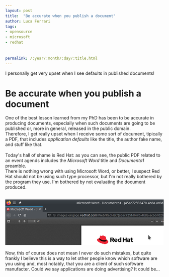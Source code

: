 ```yaml
---
layout: post
title:  "Be accurate when you publish a document"
author: Luca Ferrari
tags:
- opensource
- microsoft
- redhat


permalink: /:year/:month/:day/:title.html
---
```

I personally get very upset when I see defaults in published documents!

# Be accurate when you publish a document

One of the best lesson learned from my PhD has been to be accurate in producing documents, especially when such documents are going to be published or, more in general, released in the public domain.
<br/>
Therefore, I get really upset when I receive some sort of document, tipically a PDF, that includes *application defaults* like the title, the author fake name, and stuff like that.
<br/>
<br/>
Today's hall of shame is Red Hat: as you can see, the public PDF related to an event agends includes the *Microsoft Word* title and *Documento1* preamble. 
<br/>
There is nothing wrong with using Microsoft Word, or better, I suspect Red Hat should not be using such type processor, but I'm not really bothered by the program they use. I'm bothered by not evaluating the document produced.

<br/>
<center>
<img src="/images/posts/redhat_microsoft_word.png" />
</center>

Now, this of course does not mean I never do such mistakes, but quite frankly I believe this is a way to let other people know which software are you using and, most notably, that you are a client of such software manufacter. Could we say applications are doing advertising? It could be...
